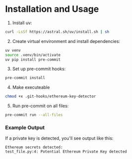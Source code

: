 # Installation and Usage

1. Install uv:
```bash
curl -LsSf https://astral.sh/uv/install.sh | sh
```

2. Create virtual environment and install dependencies:
```bash
uv venv
source .venv/bin/activate
uv pip install pre-commit
```

3. Set up pre-commit hooks:
```bash
pre-commit install
```

4. Make executeable
```bash
chmod +x .git-hooks/ethereum-key-detector
```
   
5. Run pre-commit on all files:
```bash
pre-commit run --all-files
```

### Example Output

If a private key is detected, you'll see output like this:

```
Ethereum secrets detected:
test_file.py:4: Potential Ethereum Private Key detected
```
